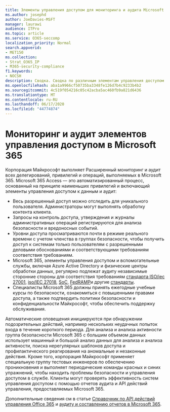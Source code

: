 ```yaml
---
title: Элементы управления доступом для мониторинга и аудита Microsoft 365
ms.author: josephd
author: JoeDavies-MSFT
manager: laurawi
audience: ITPro
ms.topic: article
ms.service: O365-seccomp
localization_priority: Normal
search.appverid:
- MET150
ms.collection:
- Strat_O365_IP
- M365-security-compliance
f1.keywords:
- NOCSH
description: Сводка. Сводка по различным элементам управления доступом к мониторингу и аудиту, которые доступны в Microsoft 365.
ms.openlocfilehash: aba1a9966cf50735ba3348fe126d7b4c9233b4b2
ms.sourcegitcommit: 4c519f054216c05c42acba5ac460fb9a821d6436
ms.translationtype: MT
ms.contentlocale: ru-RU
ms.lasthandoff: 06/17/2020
ms.locfileid: "44774874"
---
```

# <a name="monitoring-and-auditing-access-controls-in-microsoft-365"></a>Мониторинг и аудит элементов управления доступом в Microsoft 365

Корпорация Майкрософт выполняет Расширенный мониторинг и аудит всех делегирований, привилегий и операций, выполняемых в Microsoft 365. Microsoft 365 Access — это автоматизированный процесс, основанный на принципе наименьших привилегий и включающий элементы управления доступом к данным и аудит:

- Весь разрешенный доступ можно отследить для уникального пользователя. Администраторы могут выполнять обработку контента клиента.
- Запросы на контроль доступа, утверждения и журналы административных операций регистрируются для анализа безопасности и вредоносных событий.
- Уровни доступа просматриваются почти в режиме реального времени с учетом членства в группах безопасности, чтобы получить доступ к системам только пользователям с разрешенными деловыми обоснованиями и соответствующими требованиям соответствия требованиям.
- Microsoft 365, элементы управления доступом и вспомогательные службы, включая Azure Active Directory и физические центры обработки данных, регулярно подлежат аудиту независимые сторонние стороны для соответствия требованиям [стандарта ISO/iec 27001](https://www.microsoft.com/TrustCenter/Compliance/iso-iec-27001), [iso/IEC 27018](https://www.microsoft.com/TrustCenter/Compliance/iso-iec-27018), [SoC](https://www.microsoft.com/TrustCenter/Compliance/SOC), [FedRAMP](https://www.microsoft.com/TrustCenter/Compliance/FedRAMP)и другие [стандарты](https://www.microsoft.com/TrustCenter/Compliance?service=Office#Icons).
- Специалисты Microsoft 365 должны принять ежегодные учебные курсы по безопасности, ознакомиться с повышенными правами доступа, а также подтвердить политики безопасности и конфиденциальности Майкрософт, чтобы обеспечить поддержку обслуживания.

Автоматические оповещения инициируются при обнаружении подозрительных действий, например нескольких неудачных попыток входа в течение короткого периода. Для анализа и анализа активности группа безопасности Microsoft 365 с большим объемом данных использует машинный и большой анализ данных для анализа и анализа активности, поиска нерегулярных шаблонов доступа и профилактического реагирования на аномальные и незаконные действия. Кроме того, корпорация Майкрософт применяет специальную группу тестовых инженеров по обеспечению проникновения и выполняет периодические команды красных и синих упражнений, чтобы находить проблемы безопасности и управления доступом в службе. Клиенты могут проверять эффективность систем управления доступом с помощью отчетов аудита и API действий управления, предоставляемых Microsoft 365.

Дополнительные сведения см в статье [Справочник по API действий управления Office 365](https://docs.microsoft.com/office/office-365-management-api/office-365-management-activity-api-reference) и [аудиту и составлению отчетов в Microsoft 365](office-365-auditing-and-reporting-overview.md).
